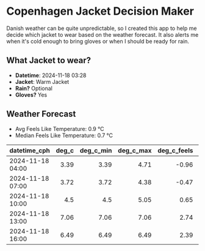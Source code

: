 
# Copenhagen Jacket Decision Maker

Danish weather can be quite unpredictable, so I created this app to help me decide which jacket to wear based on the weather forecast. 
It also alerts me when it's cold enough to bring gloves or when I should be ready for rain.

## What Jacket to wear?

- **Datetime**: 2024-11-18 03:28
- **Jacket**: Warm Jacket
- **Rain?** Optional
- **Gloves?** Yes

## Weather Forecast
- Avg Feels Like Temperature: 0.9 °C
- Median Feels Like Temperature: 0.7 °C

| datetime_cph     |   deg_c |   deg_c_min |   deg_c_max |   deg_c_feels | weather   | wind   | rain   |
|:-----------------|--------:|------------:|------------:|--------------:|:----------|:-------|:-------|
| 2024-11-18 04:00 |    3.39 |        3.39 |        4.71 |         -0.96 | Clouds    | Medium | None   |
| 2024-11-18 07:00 |    3.72 |        3.72 |        4.38 |         -0.47 | Clouds    | Medium | None   |
| 2024-11-18 10:00 |    4.5  |        4.5  |        5.05 |          0.65 | Clouds    | Medium | None   |
| 2024-11-18 13:00 |    7.06 |        7.06 |        7.06 |          2.74 | Rain      | High   | Low    |
| 2024-11-18 16:00 |    6.49 |        6.49 |        6.49 |          2.39 | Rain      | High   | Low    |
        